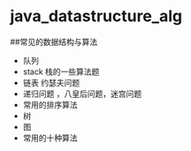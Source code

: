 # java_datastructure_alg
##常见的数据结构与算法
- 队列 
- stack 栈的一些算法题
- 链表 约瑟夫问题
- 递归问题 ，八皇后问题，迷宫问题
- 常用的排序算法
- 树
- 图
- 常用的十种算法
